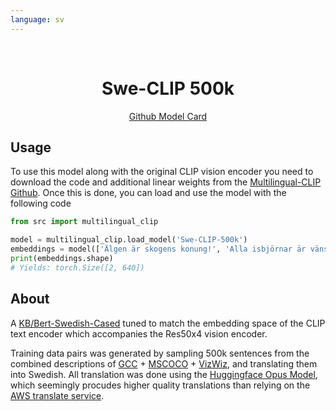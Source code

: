 ```yaml
---
language: sv
---
```


<br />
<p align="center">
  <h1 align="center">Swe-CLIP 500k</h1>
  
  <p align="center">  
    <a href="https://github.com/FreddeFrallan/Multilingual-CLIP/tree/main/Model%20Cards/Swe-CLIP%20500k">Github Model Card</a>
  </p>
</p>


## Usage
To use this model along with the original CLIP vision encoder you need to download the code and additional linear weights from the [Multilingual-CLIP Github](https://github.com/FreddeFrallan/Multilingual-CLIP).
Once this is done, you can load and use the model with the following code
```python
from src import multilingual_clip

model = multilingual_clip.load_model('Swe-CLIP-500k')
embeddings = model(['Älgen är skogens konung!', 'Alla isbjörnar är vänsterhänta'])
print(embeddings.shape)
# Yields: torch.Size([2, 640])
```

<!-- ABOUT THE PROJECT -->
## About
A [KB/Bert-Swedish-Cased](https://huggingface.co/KB/bert-base-swedish-cased) tuned to match the embedding space of the CLIP text encoder which accompanies the Res50x4 vision encoder. <br>

Training data pairs was generated by sampling 500k sentences from the combined descriptions of [GCC](https://ai.google.com/research/ConceptualCaptions/) + [MSCOCO](https://cocodataset.org/#home) + [VizWiz](https://vizwiz.org/tasks-and-datasets/image-captioning/), and translating them into Swedish.
All translation was done using the [Huggingface Opus Model](https://huggingface.co/Helsinki-NLP/opus-mt-en-sv), which seemingly procudes higher quality translations than relying on the [AWS translate service](https://aws.amazon.com/translate/).
